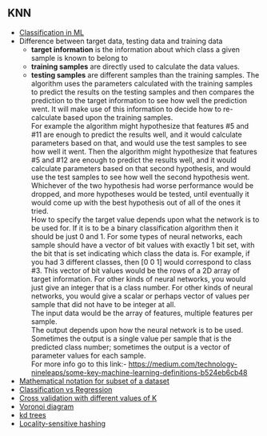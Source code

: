 ## KNN

* [Classification in ML](https://www.edureka.co/blog/classification-in-machine-learning/) 
* Difference between target data, testing data and training data
  - **target information** is the information about which class a given sample is known to belong to
  - **training samples** are directly used to calculate the data values.
  - **testing samples** are different samples than the training samples. The algorithm uses the parameters calculated with the training samples to predict the results on the testing samples and then compares the prediction to the target information to see how well the prediction went. It will make use of this information to decide how to re-calculate based upon the training samples.<br> For example the algorithm might hypothesize that features #5 and #11 are enough to predict the results well, and it would calculate parameters based on that, and would use the test samples to see how well it went. Then the algorithm might hypothesize that features #5 and #12 are enough to predict the results well, and it would calculate parameters based on that second hypothesis, and would use the test samples to see how well the second hypothesis went. Whichever of the two hypothesis had worse performance would be dropped, and more hypotheses would be tested, until eventually it would come up with the best hypothesis out of all of the ones it tried.<br>
  How to specify the target value depends upon what the network is to be used for. If it is to be a binary classification algorithm then it should be just 0 and 1. For some types of neural networks, each sample should have a vector of bit values with exactly 1 bit set, with the bit that is set indicating which class the data is. For example, if you had 3 different classes, then [0 0 1] would correspond to class #3. This vector of bit values would be the rows of a 2D array of target information. For other kinds of neural networks, you would just give an integer that is a class number. For other kinds of neural networks, you would give a scalar or perhaps vector of values per sample that did not have to be integer at all.<br>
  The input data would be the array of features, multiple features per sample.<br>
  The output depends upon how the neural network is to be used. Sometimes the output is a single value per sample that is the predicted class number; sometimes the output is a vector of parameter values for each sample.<br>
  For more info go to this link:- https://medium.com/technology-nineleaps/some-key-machine-learning-definitions-b524eb6cb48
* [Mathematical notation for subset of a dataset](https://stats.stackexchange.com/questions/321549/mathematical-notation-for-subset-of-a-dataset-based-on-temporal-conditions)
* [Classification vs Regression](https://medium.com/quick-code/regression-versus-classification-machine-learning-whats-the-difference-345c56dd15f7)
* [Cross validation with different values of K](https://idc9.github.io/stor390/notes/cross_validation/cross_validation.html)
* [Voronoi diagram](https://en.wikipedia.org/wiki/Voronoi_diagram)
* [kd trees](https://en.wikipedia.org/wiki/K-d_tree)
* [Locality-sensitive hashing](https://en.wikipedia.org/wiki/Locality-sensitive_hashing)
